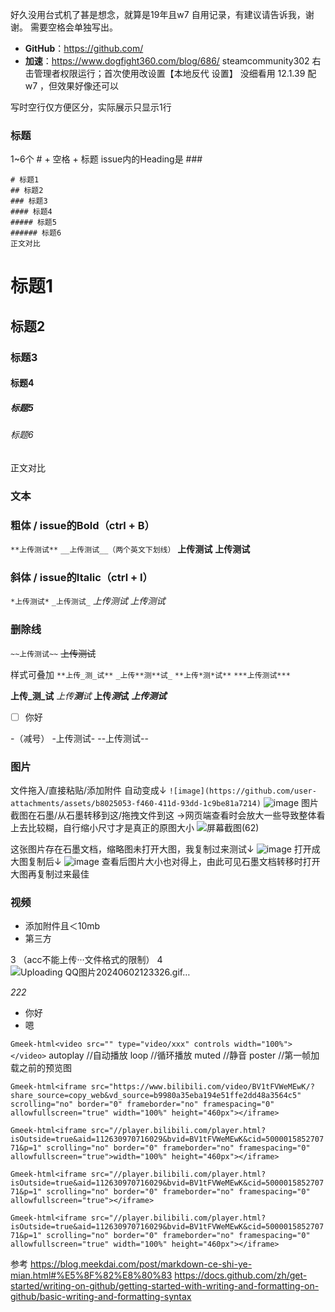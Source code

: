 好久没用台式机了甚是想念，就算是19年且w7
自用记录，有建议请告诉我，谢谢。
需要空格会单独写出。

- **GitHub**：https://github.com/
- **加速**：https://www.dogfight360.com/blog/686/
 steamcommunity302 
右击管理者权限运行；首次使用改设置【本地反代 设置】
没细看用 12.1.39 配 w7 ，但效果好像还可以

写时空行仅方便区分，实际展示只显示1行

### 标题
1~6个 # + 空格 + 标题
issue内的Heading是 ###
```
# 标题1
## 标题2
### 标题3
#### 标题4
##### 标题5
###### 标题6
正文对比
```
# 标题1
## 标题2
### 标题3
#### 标题4
##### 标题5
###### 标题6
正文对比

### 文本

### 粗体 / issue的Bold（ctrl + B）
`**上传测试**`
`__上传测试__（两个英文下划线）`
**上传测试**
__上传测试__

### 斜体 / issue的Italic（ctrl + I）
`*上传测试*`
`_上传测试_`
*上传测试*
_上传测试_

### 删除线 
`~~上传测试~~`
~~上传测试~~

样式可叠加
`**上传_测_试**`
`_上传**测**试_`
`**上传*测*试**`
`***上传测试***`

**上传_测_试**
_上传**测**试_
**上传*测*试**
***上传测试***
- [ ] 你好

-（减号）
-上传测试-
--上传测试--


### 图片
文件拖入/直接粘贴/添加附件
自动变成↓
`![image](https://github.com/user-attachments/assets/b8025053-f460-411d-93dd-1c9be81a7214)`
![image](https://github.com/user-attachments/assets/b8025053-f460-411d-93dd-1c9be81a7214)
图片截图在石墨/从石墨转移到这/拖拽文件到这 →网页端查看时会放大一些导致整体看上去比较糊，自行缩小尺寸才是真正的原图大小
![屏幕截图(62)](https://github.com/user-attachments/assets/729a832a-5d9a-431a-8d05-ba036f708727)

这张图片存在石墨文档，缩略图未打开大图，我复制过来测试↓
![image](https://github.com/user-attachments/assets/7e73e3ea-86b0-49df-872b-9ecf5836450b)
打开成大图复制后↓
![image](https://github.com/user-attachments/assets/0b67d47e-ec63-4e11-8a6f-84b3e986fc4b)
查看后图片大小也对得上，由此可见石墨文档转移时打开大图再复制过来最佳


### 视频

- 添加附件且＜10mb
- 第三方


3
（acc不能上传···文件格式的限制）
4
![Uploading QQ图片20240602123326.gif…]()

_222_

- 你好
- 嗯

`Gmeek-html<video src="" type="video/xxx" controls width="100%"></video>`
autoplay //自动播放
loop //循环播放
muted //静音
poster //第一帧加载之前的预览图

`Gmeek-html<iframe src="https://www.bilibili.com/video/BV1tFVWeMEwK/?share_source=copy_web&vd_source=b9980a35eba194e51ffe2dd48a3564c5" scrolling="no" border="0" frameborder="no" framespacing="0" allowfullscreen="true" width="100%" height="460px"></iframe>`

`Gmeek-html<iframe src="//player.bilibili.com/player.html?isOutside=true&aid=112630970716029&bvid=BV1tFVWeMEwK&cid=500001585270771&p=1" scrolling="no" border="0" frameborder="no" framespacing="0" allowfullscreen="true">width="100%" height="460px"></iframe>`

`Gmeek-html<iframe src="//player.bilibili.com/player.html?isOutside=true&aid=112630970716029&bvid=BV1tFVWeMEwK&cid=500001585270771&p=1" scrolling="no" border="0" frameborder="no" framespacing="0" allowfullscreen="true"></iframe>`

`Gmeek-html<iframe src="//player.bilibili.com/player.html?isOutside=true&aid=112630970716029&bvid=BV1tFVWeMEwK&cid=500001585270771&p=1" scrolling="no" border="0" frameborder="no" framespacing="0" allowfullscreen="true" width="100%" height="460px"></iframe>`

参考
https://blog.meekdai.com/post/markdown-ce-shi-ye-mian.html#%E5%8F%82%E8%80%83
https://docs.github.com/zh/get-started/writing-on-github/getting-started-with-writing-and-formatting-on-github/basic-writing-and-formatting-syntax
